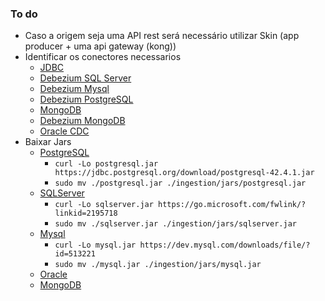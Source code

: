 ### To do
- Caso a origem seja uma API rest será necessário utilizar Skin (app producer + uma api gateway (kong))
- Identificar os conectores necessarios
    - [JDBC](https://www.confluent.io/hub/confluentinc/kafka-connect-jdbc)
    - [Debezium SQL Server](https://www.confluent.io/hub/debezium/debezium-connector-sqlserver)
    - [Debezium Mysql](https://www.confluent.io/hub/debezium/debezium-connector-mysql)
    - [Debezium PostgreSQL](https://www.confluent.io/hub/debezium/debezium-connector-postgresql)
    - [MongoDB](https://www.confluent.io/hub/mongodb/kafka-connect-mongodb)
    - [Debezium MongoDB](https://www.confluent.io/hub/debezium/debezium-connector-mongodb)
    - [Oracle CDC](https://www.confluent.io/hub/a2solutions/oracdc-kafka)
- Baixar Jars
    - [PostgreSQL](https://jdbc.postgresql.org/download.html)
        - `curl -Lo postgresql.jar https://jdbc.postgresql.org/download/postgresql-42.4.1.jar`
        - `sudo mv ./postgresql.jar ./ingestion/jars/postgresql.jar`
    - [SQLServer](https://docs.microsoft.com/pt-br/sql/connect/jdbc/download-microsoft-jdbc-driver-for-sql-server?view=sql-server-ver16)
        - `curl -Lo sqlserver.jar https://go.microsoft.com/fwlink/?linkid=2195718`
        - `sudo mv ./sqlserver.jar ./ingestion/jars/sqlserver.jar`
    - [Mysql](https://dev.mysql.com/downloads/file/?id=513221)
        - `curl -Lo mysql.jar https://dev.mysql.com/downloads/file/?id=513221`
        - `sudo mv ./mysql.jar ./ingestion/jars/mysql.jar`
    - [Oracle](https://www.oracle.com/br/database/technologies/appdev/jdbc-downloads.html)
    - [MongoDB](https://search.maven.org/artifact/org.mongodb/mongodb-jdbc)

